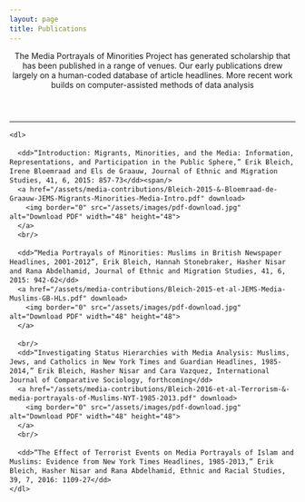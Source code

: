 ```yaml
---
layout: page
title: Publications
---
```

<!-- Post -->
<section class="post">
    <header class="major">
        <!-- <span class="date"></span> -->
        <p>The Media Portrayals of Minorities Project has generated scholarship that has been published in a range of venues. Our early publications drew largely on a human-coded database of article headlines. More recent work builds on computer-assisted methods of data analysis</p>
    </header>
    <hr>

    <dl>

      <dd>“Introduction: Migrants, Minorities, and the Media: Information, Representations, and Participation in the Public Sphere,” Erik Bleich, Irene Bloemraad and Els de Graauw, Journal of Ethnic and Migration Studies, 41, 6, 2015: 857-73</dd><span/>
      <a href="/assets/media-contributions/Bleich-2015-&-Bloemraad-de-Graauw-JEMS-Migrants-Minorities-Media-Intro.pdf" download>
        <img border="0" src="/assets/images/pdf-download.jpg" alt="Download PDF" width="48" height="48">
      </a>
      <br/>

      <dd>“Media Portrayals of Minorities: Muslims in British Newspaper Headlines, 2001-2012”, Erik Bleich, Hannah Stonebraker, Hasher Nisar and Rana Abdelhamid, Journal of Ethnic and Migration Studies, 41, 6, 2015: 942-62</dd>
      <a href="/assets/media-contributions/Bleich-2015-et-al-JEMS-Media-Muslims-GB-HLs.pdf" download>
        <img border="0" src="/assets/images/pdf-download.jpg" alt="Download PDF" width="48" height="48">
      </a>

      <br/>
      <dd>“Investigating Status Hierarchies with Media Analysis: Muslims, Jews, and Catholics in New York Times and Guardian Headlines, 1985-2014,” Erik Bleich, Hasher Nisar and Cara Vazquez, International Journal of Comparative Sociology, forthcoming</dd>
      <a href="/assets/media-contributions/Bleich-2016-et-al-Terrorism-&-media-portrayals-of-Muslims-NYT-1985-2013.pdf" download>
        <img border="0" src="/assets/images/pdf-download.jpg" alt="Download PDF" width="48" height="48">
      </a>
      <br/>

      <dd>“The Effect of Terrorist Events on Media Portrayals of Islam and Muslims: Evidence from New York Times Headlines, 1985-2013,” Erik Bleich, Hasher Nisar and Rana Abdelhamid, Ethnic and Racial Studies, 39, 7, 2016: 1109-27</dd>
    </dl>
</section>
